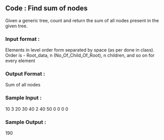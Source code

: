 ## Code : Find sum of nodes
Given a generic tree, count and return the sum of all nodes present in the given tree.
### Input format :
Elements in level order form separated by space (as per done in class). Order is - 
Root_data, n (No_Of_Child_Of_Root), n children, and so on for every element 
### Output Format :
Sum of all nodes
### Sample Input :
10 3 20 30 40 2 40 50 0 0 0 0 
### Sample Output :
190
